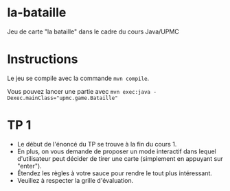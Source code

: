 # la-bataille
Jeu de carte "la bataille" dans le cadre du cours Java/UPMC

Instructions
============

Le jeu se compile avec la commande `mvn compile`.

Vous pouvez lancer une partie avec `mvn exec:java -Dexec.mainClass="upmc.game.Bataille"`

TP 1
====

* Le début de l'énoncé du TP se trouve à la fin du cours 1.
* En plus, on vous demande de proposer un mode interactif dans lequel d'utilisateur peut décider de tirer une carte (simplement en appuyant sur "enter").
* Étendez les règles à votre sauce pour rendre le tout plus intéressant.
* Veuillez à respecter la grille d'évaluation.
